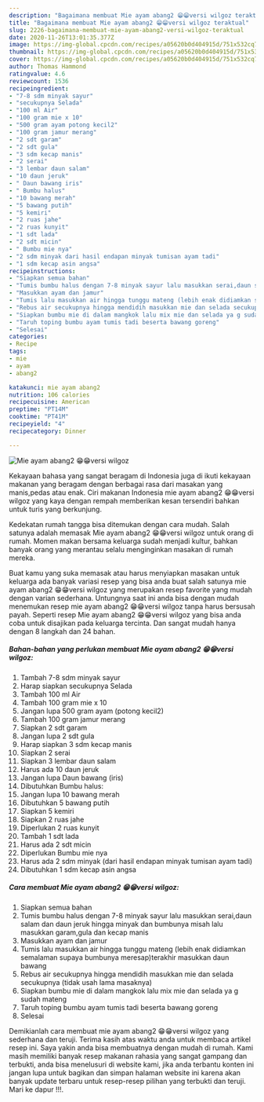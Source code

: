 ```yaml
---
description: "Bagaimana membuat Mie ayam abang2 😁😁versi wilgoz teraktual"
title: "Bagaimana membuat Mie ayam abang2 😁😁versi wilgoz teraktual"
slug: 2226-bagaimana-membuat-mie-ayam-abang2-versi-wilgoz-teraktual
date: 2020-11-26T13:01:35.377Z
image: https://img-global.cpcdn.com/recipes/a05620b0d404915d/751x532cq70/mie-ayam-abang2-😁😁versi-wilgoz-foto-resep-utama.jpg
thumbnail: https://img-global.cpcdn.com/recipes/a05620b0d404915d/751x532cq70/mie-ayam-abang2-😁😁versi-wilgoz-foto-resep-utama.jpg
cover: https://img-global.cpcdn.com/recipes/a05620b0d404915d/751x532cq70/mie-ayam-abang2-😁😁versi-wilgoz-foto-resep-utama.jpg
author: Thomas Hammond
ratingvalue: 4.6
reviewcount: 1536
recipeingredient:
- "7-8 sdm minyak sayur"
- "secukupnya Selada"
- "100 ml Air"
- "100 gram mie x 10"
- "500 gram ayam potong kecil2"
- "100 gram jamur merang"
- "2 sdt garam"
- "2 sdt gula"
- "3 sdm kecap manis"
- "2 serai"
- "3 lembar daun salam"
- "10 daun jeruk"
- " Daun bawang iris"
- " Bumbu halus"
- "10 bawang merah"
- "5 bawang putih"
- "5 kemiri"
- "2 ruas jahe"
- "2 ruas kunyit"
- "1 sdt lada"
- "2 sdt micin"
- " Bumbu mie nya"
- "2 sdm minyak dari hasil endapan minyak tumisan ayam tadi"
- "1 sdm kecap asin angsa"
recipeinstructions:
- "Siapkan semua bahan"
- "Tumis bumbu halus dengan 7-8 minyak sayur lalu masukkan serai,daun salam dan daun jeruk hingga minyak dan bumbunya misah lalu masukkan garam,gula dan kecap manis"
- "Masukkan ayam dan jamur"
- "Tumis lalu masukkan air hingga tunggu mateng (lebih enak didiamkan semalaman supaya bumbunya meresap)terakhir masukkan daun bawang"
- "Rebus air secukupnya hingga mendidih masukkan mie dan selada secukupnya (tidak usah lama masaknya)"
- "Siapkan bumbu mie di dalam mangkok lalu mix mie dan selada ya g sudah mateng"
- "Taruh toping bumbu ayam tumis tadi beserta bawang goreng"
- "Selesai"
categories:
- Recipe
tags:
- mie
- ayam
- abang2

katakunci: mie ayam abang2 
nutrition: 106 calories
recipecuisine: American
preptime: "PT14M"
cooktime: "PT41M"
recipeyield: "4"
recipecategory: Dinner

---
```



![Mie ayam abang2 😁😁versi wilgoz](https://img-global.cpcdn.com/recipes/a05620b0d404915d/751x532cq70/mie-ayam-abang2-😁😁versi-wilgoz-foto-resep-utama.jpg)

Kekayaan bahasa yang sangat beragam di Indonesia juga di ikuti kekayaan makanan yang beragam dengan berbagai rasa dari masakan yang manis,pedas atau enak. Ciri makanan Indonesia mie ayam abang2 😁😁versi wilgoz yang kaya dengan rempah memberikan kesan tersendiri bahkan untuk turis yang berkunjung.




Kedekatan rumah tangga bisa ditemukan dengan cara mudah. Salah satunya adalah memasak Mie ayam abang2 😁😁versi wilgoz untuk orang di rumah. Momen makan bersama keluarga sudah menjadi kultur, bahkan banyak orang yang merantau selalu menginginkan masakan di rumah mereka.

Buat kamu yang suka memasak atau harus menyiapkan masakan untuk keluarga ada banyak variasi resep yang bisa anda buat salah satunya mie ayam abang2 😁😁versi wilgoz yang merupakan resep favorite yang mudah dengan varian sederhana. Untungnya saat ini anda bisa dengan mudah menemukan resep mie ayam abang2 😁😁versi wilgoz tanpa harus bersusah payah.
Seperti resep Mie ayam abang2 😁😁versi wilgoz yang bisa anda coba untuk disajikan pada keluarga tercinta. Dan sangat mudah hanya dengan 8 langkah dan 24 bahan.


<!--inarticleads1-->

##### Bahan-bahan yang perlukan membuat Mie ayam abang2 😁😁versi wilgoz:

1. Tambah 7-8 sdm minyak sayur
1. Harap siapkan secukupnya Selada
1. Tambah 100 ml Air
1. Tambah 100 gram mie x 10
1. Jangan lupa 500 gram ayam (potong kecil2)
1. Tambah 100 gram jamur merang
1. Siapkan 2 sdt garam
1. Jangan lupa 2 sdt gula
1. Harap siapkan 3 sdm kecap manis
1. Siapkan 2 serai
1. Siapkan 3 lembar daun salam
1. Harus ada 10 daun jeruk
1. Jangan lupa  Daun bawang (iris)
1. Dibutuhkan  Bumbu halus:
1. Jangan lupa 10 bawang merah
1. Dibutuhkan 5 bawang putih
1. Siapkan 5 kemiri
1. Siapkan 2 ruas jahe
1. Diperlukan 2 ruas kunyit
1. Tambah 1 sdt lada
1. Harus ada 2 sdt micin
1. Diperlukan  Bumbu mie nya
1. Harus ada 2 sdm minyak (dari hasil endapan minyak tumisan ayam tadi)
1. Dibutuhkan 1 sdm kecap asin angsa




<!--inarticleads2-->

##### Cara membuat  Mie ayam abang2 😁😁versi wilgoz:

1. Siapkan semua bahan
1. Tumis bumbu halus dengan 7-8 minyak sayur lalu masukkan serai,daun salam dan daun jeruk hingga minyak dan bumbunya misah lalu masukkan garam,gula dan kecap manis
1. Masukkan ayam dan jamur
1. Tumis lalu masukkan air hingga tunggu mateng (lebih enak didiamkan semalaman supaya bumbunya meresap)terakhir masukkan daun bawang
1. Rebus air secukupnya hingga mendidih masukkan mie dan selada secukupnya (tidak usah lama masaknya)
1. Siapkan bumbu mie di dalam mangkok lalu mix mie dan selada ya g sudah mateng
1. Taruh toping bumbu ayam tumis tadi beserta bawang goreng
1. Selesai




Demikianlah cara membuat mie ayam abang2 😁😁versi wilgoz yang sederhana dan teruji. Terima kasih atas waktu anda untuk membaca artikel resep ini. Saya yakin anda bisa membuatnya dengan mudah di rumah. Kami masih memiliki banyak resep makanan rahasia yang sangat gampang dan terbukti, anda bisa menelusuri di website kami, jika anda terbantu konten ini jangan lupa untuk bagikan dan simpan halaman website ini karena akan banyak update terbaru untuk resep-resep pilihan yang terbukti dan teruji. Mari ke dapur !!!. 
